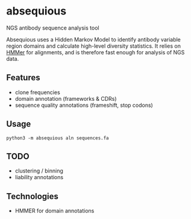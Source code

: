 # absequious
NGS antibody sequence analysis tool

Absequious uses a Hidden Markov Model to identify antibody variable region domains and calculate high-level diversity statistics.  It relies on [HMMer](http://hmmer.org/) for alignments, and is therefore fast enough for analysis of NGS data.

## Features
- clone frequencies
- domain annotation (frameworks & CDRs)
- sequence quality annotations (frameshift, stop codons)

## Usage

```
python3 -m absequious aln sequences.fa
```

## TODO
- clustering / binning
- liability annotations

## Technologies
- HMMER for domain annotations
